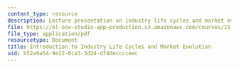 ```yaml
---
content_type: resource
description: Lecture presentation on industry life cycles and market evolution.
file: https://ol-ocw-studio-app-production.s3.amazonaws.com/courses/15-912-technology-strategy-fall-2008/b52a9a549e220ca33d24df4decccceec_lec_03.pdf
file_type: application/pdf
resourcetype: Document
title: Introduction to Industry Life Cycles and Market Evolution
uid: b52a9a54-9e22-0ca3-3d24-df4decccceec
---
```

